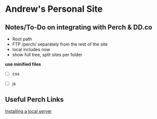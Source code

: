 # Andrew's Personal Site

## Notes/To-Do on integrating with Perch & DD.co
- Root path
- FTP /perch/ separately from the rest of the site
- local includes now
- show full tree, split sites per folder

**use minified files**
- [ ] css
- [ ] js


## Useful Perch Links
[Installing a local server](https://solutions.grabaperch.com/development/installing-a-local-server-with-xampp)
